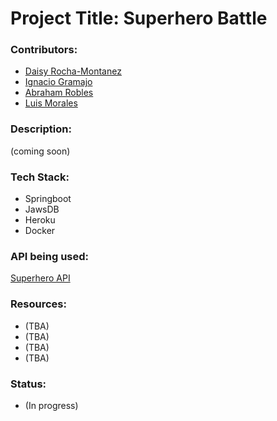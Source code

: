 # Project Title: Superhero Battle

### Contributors: 
  * [Daisy Rocha-Montanez](https://github.com/daisyrocha) 
  * [Ignacio Gramajo](https://github.com/IGramajoO)
  * [Abraham Robles](https://github.com/abeRoblesMartinez)
  * [Luis Morales](https://github.com/LuiM112)

### Description: 
 (coming soon) 


### Tech Stack: 
  * Springboot
  * JawsDB
  * Heroku
  * Docker
  
### API being used: 
  [Superhero API](https://superheroapi.com/)
                

### Resources: 
  * (TBA)
  * (TBA)
  * (TBA)               
  * (TBA)

### Status: 
  * (In progress)
